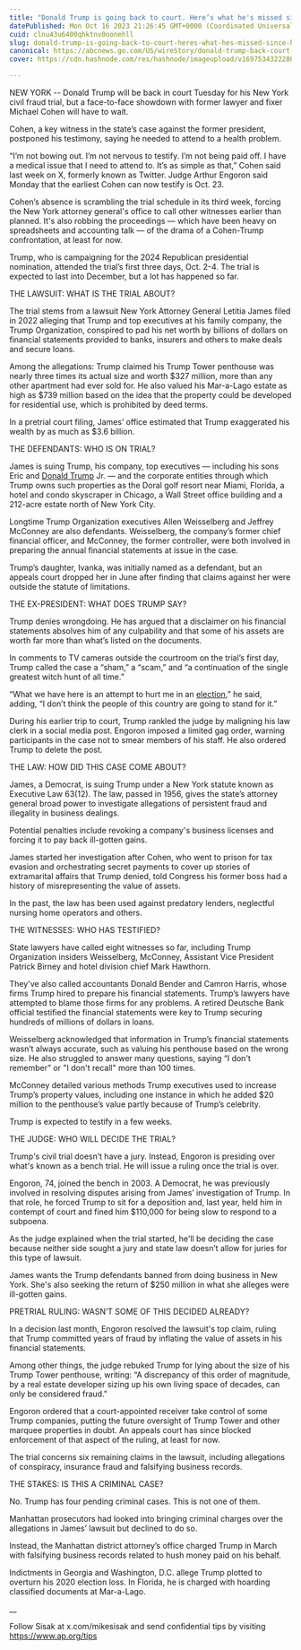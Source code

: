 ```yaml
---
title: "Donald Trump is going back to court. Here’s what he's missed since his last visit to NYC fraud trial"
datePublished: Mon Oct 16 2023 21:26:45 GMT+0000 (Coordinated Universal Time)
cuid: clnu43u6400qhktnv0oonehll
slug: donald-trump-is-going-back-to-court-heres-what-hes-missed-since-his-last-visit-to-nyc-fraud-trial-1
canonical: https://abcnews.go.com/US/wireStory/donald-trump-back-court-heres-missed-visit-nyc-104023865
cover: https://cdn.hashnode.com/res/hashnode/imageupload/v1697534322280/f32116fb-715a-4db6-ab8a-84a71076102e.jpeg

---
```


NEW YORK -- Donald Trump will be back in court Tuesday for his New York civil fraud trial, but a face-to-face showdown with former lawyer and fixer Michael Cohen will have to wait.

Cohen, a key witness in the state’s case against the former president, postponed his testimony, saying he needed to attend to a health problem.

“I’m not bowing out. I’m not nervous to testify. I’m not being paid off. I have a medical issue that I need to attend to. It’s as simple as that,” Cohen said last week on X, formerly known as Twitter. Judge Arthur Engoron said Monday that the earliest Cohen can now testify is Oct. 23.

Cohen’s absence is scrambling the trial schedule in its third week, forcing the New York attorney general's office to call other witnesses earlier than planned. It's also robbing the proceedings — which have been heavy on spreadsheets and accounting talk — of the drama of a Cohen-Trump confrontation, at least for now.

Trump, who is campaigning for the 2024 Republican presidential nomination, attended the trial’s first three days, Oct. 2-4. The trial is expected to last into December, but a lot has happened so far.

THE LAWSUIT: WHAT IS THE TRIAL ABOUT?

The trial stems from a lawsuit New York Attorney General Letitia James filed in 2022 alleging that Trump and top executives at his family company, the Trump Organization, conspired to pad his net worth by billions of dollars on financial statements provided to banks, insurers and others to make deals and secure loans.

Among the allegations: Trump claimed his Trump Tower penthouse was nearly three times its actual size and worth $327 million, more than any other apartment had ever sold for. He also valued his Mar-a-Lago estate as high as $739 million based on the idea that the property could be developed for residential use, which is prohibited by deed terms.

In a pretrial court filing, James’ office estimated that Trump exaggerated his wealth by as much as $3.6 billion.

THE DEFENDANTS: WHO IS ON TRIAL?

James is suing Trump, his company, top executives — including his sons Eric and [Donald Trump](https://abcnews.go.com/alerts/DonaldTrump) Jr. — and the corporate entities through which Trump owns such properties as the Doral golf resort near Miami, Florida, a hotel and condo skyscraper in Chicago, a Wall Street office building and a 212-acre estate north of New York City.

Longtime Trump Organization executives Allen Weisselberg and Jeffrey McConney are also defendants. Weisselberg, the company’s former chief financial officer, and McConney, the former controller, were both involved in preparing the annual financial statements at issue in the case.

Trump’s daughter, Ivanka, was initially named as a defendant, but an appeals court dropped her in June after finding that claims against her were outside the statute of limitations.

THE EX-PRESIDENT: WHAT DOES TRUMP SAY?

Trump denies wrongdoing. He has argued that a disclaimer on his financial statements absolves him of any culpability and that some of his assets are worth far more than what’s listed on the documents.

In comments to TV cameras outside the courtroom on the trial’s first day, Trump called the case a “sham,” a “scam,” and “a continuation of the single greatest witch hunt of all time.”

“What we have here is an attempt to hurt me in an [election](https://abcnews.go.com/alerts/Elections),” he said, adding, “I don’t think the people of this country are going to stand for it.”

During his earlier trip to court, Trump rankled the judge by maligning his law clerk in a social media post. Engoron imposed a limited gag order, warning participants in the case not to smear members of his staff. He also ordered Trump to delete the post.

THE LAW: HOW DID THIS CASE COME ABOUT?

James, a Democrat, is suing Trump under a New York statute known as Executive Law 63(12). The law, passed in 1956, gives the state’s attorney general broad power to investigate allegations of persistent fraud and illegality in business dealings.

Potential penalties include revoking a company's business licenses and forcing it to pay back ill-gotten gains.

James started her investigation after Cohen, who went to prison for tax evasion and orchestrating secret payments to cover up stories of extramarital affairs that Trump denied, told Congress his former boss had a history of misrepresenting the value of assets.

In the past, the law has been used against predatory lenders, neglectful nursing home operators and others.

THE WITNESSES: WHO HAS TESTIFIED?

State lawyers have called eight witnesses so far, including Trump Organization insiders Weisselberg, McConney, Assistant Vice President Patrick Birney and hotel division chief Mark Hawthorn.

They've also called accountants Donald Bender and Camron Harris, whose firms Trump hired to prepare his financial statements. Trump’s lawyers have attempted to blame those firms for any problems. A retired Deutsche Bank official testified the financial statements were key to Trump securing hundreds of millions of dollars in loans.

Weisselberg acknowledged that information in Trump’s financial statements wasn’t always accurate, such as valuing his penthouse based on the wrong size. He also struggled to answer many questions, saying “I don't remember” or "I don't recall" more than 100 times.

McConney detailed various methods Trump executives used to increase Trump’s property values, including one instance in which he added $20 million to the penthouse’s value partly because of Trump’s celebrity.

Trump is expected to testify in a few weeks.

THE JUDGE: WHO WILL DECIDE THE TRIAL?

Trump's civil trial doesn’t have a jury. Instead, Engoron is presiding over what's known as a bench trial. He will issue a ruling once the trial is over.

Engoron, 74, joined the bench in 2003. A Democrat, he was previously involved in resolving disputes arising from James’ investigation of Trump. In that role, he forced Trump to sit for a deposition and, last year, held him in contempt of court and fined him $110,000 for being slow to respond to a subpoena.

As the judge explained when the trial started, he'll be deciding the case because neither side sought a jury and state law doesn’t allow for juries for this type of lawsuit.

James wants the Trump defendants banned from doing business in New York. She's also seeking the return of $250 million in what she alleges were ill-gotten gains.

PRETRIAL RULING: WASN’T SOME OF THIS DECIDED ALREADY?

In a decision last month, Engoron resolved the lawsuit's top claim, ruling that Trump committed years of fraud by inflating the value of assets in his financial statements.

Among other things, the judge rebuked Trump for lying about the size of his Trump Tower penthouse, writing: “A discrepancy of this order of magnitude, by a real estate developer sizing up his own living space of decades, can only be considered fraud."

Engoron ordered that a court-appointed receiver take control of some Trump companies, putting the future oversight of Trump Tower and other marquee properties in doubt. An appeals court has since blocked enforcement of that aspect of the ruling, at least for now.

The trial concerns six remaining claims in the lawsuit, including allegations of conspiracy, insurance fraud and falsifying business records.

THE STAKES: IS THIS A CRIMINAL CASE?

No. Trump has four pending criminal cases. This is not one of them.

Manhattan prosecutors had looked into bringing criminal charges over the allegations in James’ lawsuit but declined to do so.

Instead, the Manhattan district attorney’s office charged Trump in March with falsifying business records related to hush money paid on his behalf.

Indictments in Georgia and Washington, D.C. allege Trump plotted to overturn his 2020 election loss. In Florida, he is charged with hoarding classified documents at Mar-a-Lago.

\_\_

Follow Sisak at x.com/mikesisak and send confidential tips by visiting https://www.ap.org/tips